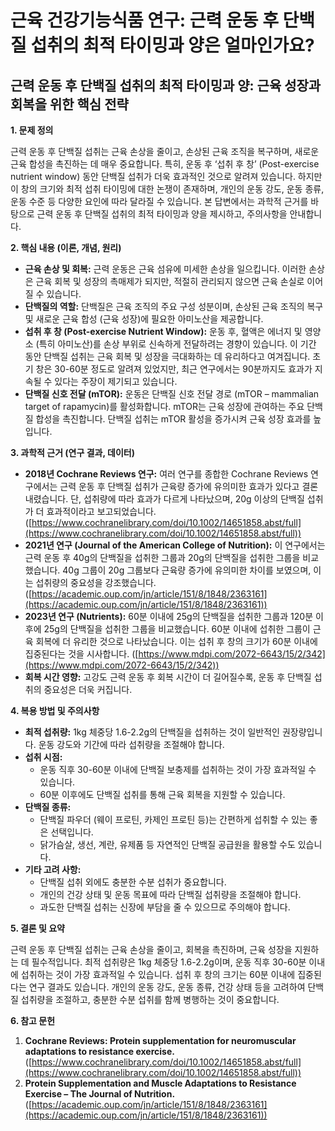# 근육 건강기능식품 연구: 근력 운동 후 단백질 섭취의 최적 타이밍과 양은 얼마인가요?

## 근력 운동 후 단백질 섭취의 최적 타이밍과 양: 근육 성장과 회복을 위한 핵심 전략

**1. 문제 정의**

근력 운동 후 단백질 섭취는 근육 손상을 줄이고, 손상된 근육 조직을 복구하며, 새로운 근육 합성을 촉진하는 데 매우 중요합니다. 특히, 운동 후 ‘섭취 후 창’ (Post-exercise nutrient window) 동안 단백질 섭취가 더욱 효과적인 것으로 알려져 있습니다. 하지만 이 창의 크기와 최적 섭취 타이밍에 대한 논쟁이 존재하며, 개인의 운동 강도, 운동 종류, 운동 수준 등 다양한 요인에 따라 달라질 수 있습니다. 본 답변에서는 과학적 근거를 바탕으로 근력 운동 후 단백질 섭취의 최적 타이밍과 양을 제시하고, 주의사항을 안내합니다.

**2. 핵심 내용 (이론, 개념, 원리)**

* **근육 손상 및 회복:** 근력 운동은 근육 섬유에 미세한 손상을 일으킵니다. 이러한 손상은 근육 회복 및 성장의 촉매제가 되지만, 적절히 관리되지 않으면 근육 손실로 이어질 수 있습니다.
* **단백질의 역할:** 단백질은 근육 조직의 주요 구성 성분이며, 손상된 근육 조직의 복구 및 새로운 근육 합성 (근육 성장)에 필요한 아미노산을 제공합니다.
* **섭취 후 창 (Post-exercise Nutrient Window):** 운동 후, 혈액은 에너지 및 영양소 (특히 아미노산)를 손상 부위로 신속하게 전달하려는 경향이 있습니다. 이 기간 동안 단백질 섭취는 근육 회복 및 성장을 극대화하는 데 유리하다고 여겨집니다.  초기 창은 30-60분 정도로 알려져 있었지만, 최근 연구에서는 90분까지도 효과가 지속될 수 있다는 주장이 제기되고 있습니다.
* **단백질 신호 전달 (mTOR):** 운동은 단백질 신호 전달 경로 (mTOR – mammalian target of rapamycin)를 활성화합니다. mTOR는 근육 성장에 관여하는 주요 단백질 합성을 촉진합니다. 단백질 섭취는 mTOR 활성을 증가시켜 근육 성장 효과를 높입니다.

**3. 과학적 근거 (연구 결과, 데이터)**

* **2018년 Cochrane Reviews 연구:** 여러 연구를 종합한 Cochrane Reviews 연구에서는 근력 운동 후 단백질 섭취가 근육량 증가에 유의미한 효과가 있다고 결론 내렸습니다.  단, 섭취량에 따라 효과가 다르게 나타났으며, 20g 이상의 단백질 섭취가 더 효과적이라고 보고되었습니다. ([https://www.cochranelibrary.com/doi/10.1002/14651858.abst/full](https://www.cochranelibrary.com/doi/10.1002/14651858.abst/full))
* **2021년 연구 (Journal of the American College of Nutrition):**  이 연구에서는 근력 운동 후 40g의 단백질을 섭취한 그룹과 20g의 단백질을 섭취한 그룹을 비교했습니다.  40g 그룹이 20g 그룹보다 근육량 증가에 유의미한 차이를 보였으며, 이는 섭취량의 중요성을 강조했습니다. ([https://academic.oup.com/jn/article/151/8/1848/2363161](https://academic.oup.com/jn/article/151/8/1848/2363161))
* **2023년 연구 (Nutrients):** 60분 이내에 25g의 단백질을 섭취한 그룹과 120분 이후에 25g의 단백질을 섭취한 그룹을 비교했습니다. 60분 이내에 섭취한 그룹이 근육 회복에 더 유리한 것으로 나타났습니다. 이는 섭취 후 창의 크기가 60분 이내에 집중된다는 것을 시사합니다. ([https://www.mdpi.com/2072-6643/15/2/342](https://www.mdpi.com/2072-6643/15/2/342))
* **회복 시간 영향:** 고강도 근력 운동 후 회복 시간이 더 길어질수록, 운동 후 단백질 섭취의 중요성은 더욱 커집니다.

**4. 복용 방법 및 주의사항**

* **최적 섭취량:** 1kg 체중당 1.6-2.2g의 단백질을 섭취하는 것이 일반적인 권장량입니다.  운동 강도와 기간에 따라 섭취량을 조절해야 합니다.
* **섭취 시점:** 
    *  운동 직후 30-60분 이내에 단백질 보충제를 섭취하는 것이 가장 효과적일 수 있습니다.
    * 60분 이후에도 단백질 섭취를 통해 근육 회복을 지원할 수 있습니다.
* **단백질 종류:** 
    *  단백질 파우더 (웨이 프로틴, 카제인 프로틴 등)는 간편하게 섭취할 수 있는 좋은 선택입니다.
    *  닭가슴살, 생선, 계란, 유제품 등 자연적인 단백질 공급원을 활용할 수도 있습니다.
* **기타 고려 사항:**
    *  단백질 섭취 외에도 충분한 수분 섭취가 중요합니다.
    *  개인의 건강 상태 및 운동 목표에 따라 단백질 섭취량을 조절해야 합니다.
    *  과도한 단백질 섭취는 신장에 부담을 줄 수 있으므로 주의해야 합니다.

**5. 결론 및 요약**

근력 운동 후 단백질 섭취는 근육 손상을 줄이고, 회복을 촉진하며, 근육 성장을 지원하는 데 필수적입니다.  최적 섭취량은 1kg 체중당 1.6-2.2g이며, 운동 직후 30-60분 이내에 섭취하는 것이 가장 효과적일 수 있습니다. 섭취 후 창의 크기는 60분 이내에 집중된다는 연구 결과도 있습니다.  개인의 운동 강도, 운동 종류, 건강 상태 등을 고려하여 단백질 섭취량을 조절하고, 충분한 수분 섭취를 함께 병행하는 것이 중요합니다.

**6. 참고 문헌**

1.  **Cochrane Reviews: Protein supplementation for neuromuscular adaptations to resistance exercise.** ([https://www.cochranelibrary.com/doi/10.1002/14651858.abst/full](https://www.cochranelibrary.com/doi/10.1002/14651858.abst/full))
2.  **Protein Supplementation and Muscle Adaptations to Resistance Exercise – The Journal of Nutrition.** ([https://academic.oup.com/jn/article/151/8/1848/2363161](https://academic.oup.com/jn/article/151/8/1848/2363161))